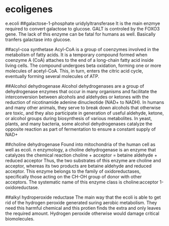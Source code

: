 # ecoligenes
e.ecoli
##galactose-1-phosphate uridylyltransferase
It is the main enzmye required to convert galactose to glucose. GALT is controled by the FOXO3 gene.
The lack of this enzyme can be fatal for humans as well. Basically tranfers
galactase into glucose.

##acyl-coa synthetase
Acyl-CoA is a group of coenzymes involved in the metabolism of fatty acids.
 It is a temporary compound formed when coenzyme A (CoA) attaches to the end of a long-chain fatty acid inside living cells.
 The compound undergoes beta oxidation, forming one or more molecules of acetyl-CoA.
 This, in turn, enters the citric acid cycle, eventually forming several molecules of ATP.


##Alcohol dehydrogenase
Alcohol dehydrogenases are a group of dehydrogenase enzymes that occur in many organisms and facilitate the interconversion between alcohols and aldehydes or ketones
 with the reduction of nicotinamide adenine dinucleotide (NAD+ to NADH). In humans and many other animals, they serve to break down alcohols that otherwise are toxic,
 and they also participate in generation of useful aldehyde, ketone, or alcohol groups during biosynthesis of various metabolites.
 In yeast, plants, and many bacteria, some alcohol dehydrogenases catalyze the opposite reaction as part of fermentation to ensure a constant supply of NAD+


##choline dehydrogenase
Found into mitochondria of the human cell as well as ecoli.
n enzymology, a choline dehydrogenase is an enzyme that catalyzes the chemical reaction
choline + acceptor =  betaine aldehyde + reduced acceptor
Thus, the two substrates of this enzyme are choline and acceptor, whereas its two products are betaine aldehyde and reduced acceptor.
This enzyme belongs to the family of oxidoreductases, specifically those acting on the CH-OH group of donor with other acceptors.
The systematic name of this enzyme class is choline:acceptor 1-oxidoreductase.



##alkyl hydroperoxide reductase
The main way that the ecoli is able to get rid of the hydrogen peroxide generated suring aerobic metabolism.
They need this harmful chemical and this protien finds the extra and only leaves the required amount.
Hydrogen peroxide otherwise would damage critical biomolecules.

